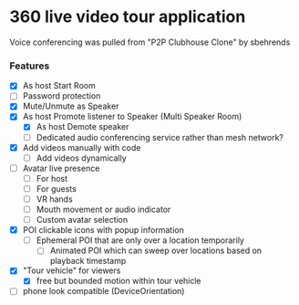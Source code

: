 # 360 live video tour application


Voice conferencing was pulled from "P2P Clubhouse Clone" by sbehrends

### Features


- [x] As host Start Room
- [ ] Password protection
- [x] Mute/Unmute as Speaker
- [x] As host Promote listener to Speaker (Multi Speaker Room)
  - [x] As host Demote speaker
  - [ ] Dedicated audio conferencing service rather than mesh network?
- [X] Add videos manually with code
  - [ ] Add videos dynamically
- [ ] Avatar live presence
  - [ ] For host
  - [ ] For guests
  - [ ] VR hands
  - [ ] Mouth movement or audio indicator
  - [ ] Custom avatar selection
- [X] POI clickable icons with popup information
  - [ ] Ephemeral POI that are only over a location temporarily
     - [ ] Animated POI which can sweep over locations based on playback timestamp
- [X] "Tour vehicle" for viewers
  - [X] free but bounded motion within tour vehicle
- [ ] phone look compatible (DeviceOrientation)
